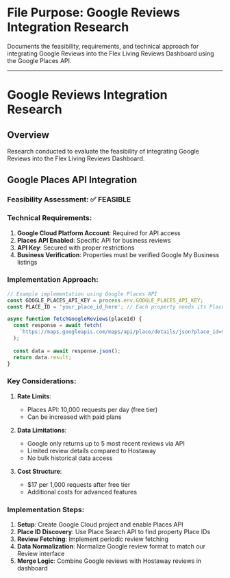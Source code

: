 # File Purpose: Google Reviews Integration Research

Documents the feasibility, requirements, and technical approach for integrating Google Reviews into the Flex Living Reviews Dashboard using the Google Places API.

---

# Google Reviews Integration Research

## Overview
Research conducted to evaluate the feasibility of integrating Google Reviews into the Flex Living Reviews Dashboard.

## Google Places API Integration

### Feasibility Assessment: ✅ FEASIBLE

### Technical Requirements:
1. **Google Cloud Platform Account**: Required for API access
2. **Places API Enabled**: Specific API for business reviews
3. **API Key**: Secured with proper restrictions
4. **Business Verification**: Properties must be verified Google My Business listings

### Implementation Approach:
```javascript
// Example implementation using Google Places API
const GOOGLE_PLACES_API_KEY = process.env.GOOGLE_PLACES_API_KEY;
const PLACE_ID = 'your_place_id_here'; // Each property needs its Place ID

async function fetchGoogleReviews(placeId) {
  const response = await fetch(
    `https://maps.googleapis.com/maps/api/place/details/json?place_id=${placeId}&fields=reviews,rating,user_ratings_total&key=${GOOGLE_PLACES_API_KEY}`
  );
  
  const data = await response.json();
  return data.result;
}
```

### Key Considerations:
1. **Rate Limits**: 
   - Places API: 10,000 requests per day (free tier)
   - Can be increased with paid plans

2. **Data Limitations**:
   - Google only returns up to 5 most recent reviews via API
   - Limited review details compared to Hostaway
   - No bulk historical data access

3. **Cost Structure**:
   - $17 per 1,000 requests after free tier
   - Additional costs for advanced features

### Implementation Steps:
1. **Setup**: Create Google Cloud project and enable Places API
2. **Place ID Discovery**: Use Place Search API to find property Place IDs
3. **Review Fetching**: Implement periodic review fetching
4. **Data Normalization**: Normalize Google review format to match our Review interface
5. **Merge Logic**: Combine Google reviews with Hostaway reviews in dashboard
